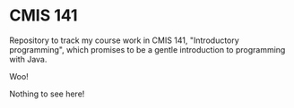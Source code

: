 # CMIS 141

Repository to track my course work in CMIS 141, "Introductory programming", which promises to be a gentle introduction to programming with Java.

Woo!

Nothing to see here! 

